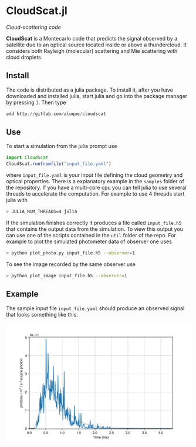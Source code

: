 # CloudScat.jl

*Cloud-scattering code*

**CloudScat** is a Montecarlo code that predicts the signal observed by a satellite due to an optical source located inside or above a thundercloud.  It considers both Rayleigh (molecular) scattering and Mie scattering with cloud droplets.


## Install

The code is distributed as a julia package.  To install it, after you have downloaded and installed julia, start julia
and go into the package manager by pressing `]`.  Then type

```julia
add http://gitlab.com/aluque/cloudscat
```

## Use

To start a simulation from the julia prompt use

```julia
import CloudScat
CloudScat.runfromfile("input_file.yaml")
```

where `input_file.yaml` is your input file defining the cloud geometry and optical properties. There is a explanatory example in the `samples` folder of the repository. If you have a multi-core cpu you can tell julia to use several threads to accelerate the computation.  For example to use 4 threads start julia with

```bash
> JULIA_NUM_THREADS=4 julia
```


If the simulation finishes correctly it produces a file called `input_file.h5` that contains the output data from the simulation. To view this output you can use one of the scripts contained in the `util` folder of the repo. For example to plot the simulated photometer data of observer one uses

```bash
> python plot_photo.py input_file.h5 --observer=1
```

To see the image recorded by the same observer use
```bash
> python plot_image input_file.h5 --observer=1
```

## Example

The sample input file `input_file.yaml` should produce an observed signal that looks something like this:

![input_file.png](samples/input_file.png)


